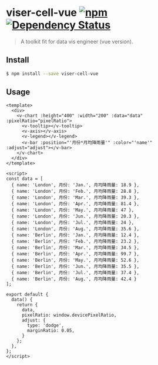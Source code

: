 # viser-cell-vue [![npm](https://img.shields.io/npm/v/viser-cell-vue.svg)](https://www.npmjs.com/package/viser-cell-vue) [![Dependency Status](https://david-dm.org/viserjs/viser-vue.svg?path=packages/viser-cell-vue)](https://david-dm.org/viserjs/viser-vue.svg?path=packages/viser-cell-vue)

> A toolkit fit for data vis engineer (vue version).

## Install

```sh
$ npm install --save viser-cell-vue
```

## Usage

```vue
<template>
  <div>
    <v-chart :height="400" :width="200" :data="data" :pixelRatio="pixelRatio">
      <v-tooltip></v-tooltip>
      <v-axis></v-axis>
      <v-legend></v-legend>
      <v-bar :position="'月份*月均降雨量'" :color="'name'" :adjust="adjust"></v-bar>
    </v-chart>
  </div>
</template>

<script>
const data = [
  { name: 'London', 月份: 'Jan.', 月均降雨量: 18.9 },
  { name: 'London', 月份: 'Feb.', 月均降雨量: 28.8 },
  { name: 'London', 月份: 'Mar.', 月均降雨量: 39.3 },
  { name: 'London', 月份: 'Apr.', 月均降雨量: 81.4 },
  { name: 'London', 月份: 'May.', 月均降雨量: 47 },
  { name: 'London', 月份: 'Jun.', 月均降雨量: 20.3 },
  { name: 'London', 月份: 'Jul.', 月均降雨量: 24 },
  { name: 'London', 月份: 'Aug.', 月均降雨量: 35.6 },
  { name: 'Berlin', 月份: 'Jan.', 月均降雨量: 12.4 },
  { name: 'Berlin', 月份: 'Feb.', 月均降雨量: 23.2 },
  { name: 'Berlin', 月份: 'Mar.', 月均降雨量: 34.5 },
  { name: 'Berlin', 月份: 'Apr.', 月均降雨量: 99.7 },
  { name: 'Berlin', 月份: 'May.', 月均降雨量: 52.6 },
  { name: 'Berlin', 月份: 'Jun.', 月均降雨量: 35.5 },
  { name: 'Berlin', 月份: 'Jul.', 月均降雨量: 37.4 },
  { name: 'Berlin', 月份: 'Aug.', 月均降雨量: 42.4 }
];

export default {
  data() {
    return {
      data,
      pixelRatio: window.devicePixelRatio,
      adjust: {
        type: 'dodge',
        marginRatio: 0.05,
      }
    };
  },
};
</script>
```
